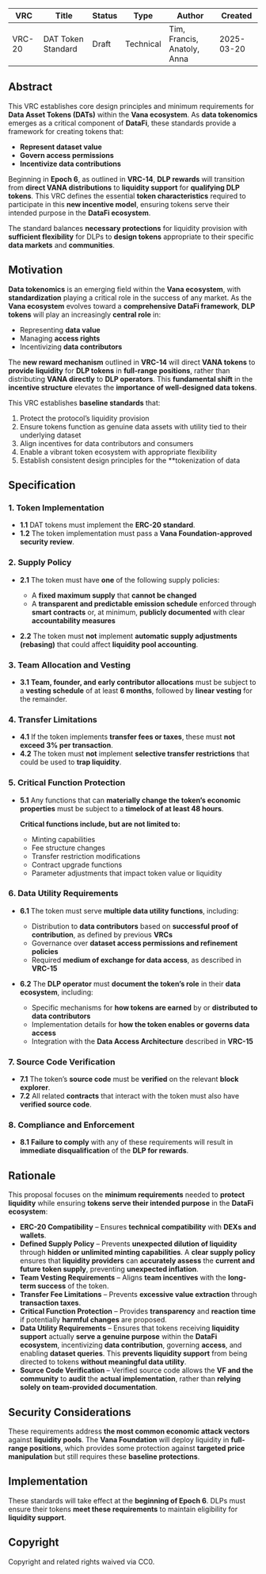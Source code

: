 | VRC | Title | Status | Type | Author | Created |  
|-----|--------|--------|------|---------|----------|  
| VRC-20 | DAT Token Standard | Draft | Technical | Tim, Francis, Anatoly, Anna | 2025-03-20 |

## Abstract  

This VRC establishes core design principles and minimum requirements for **Data Asset Tokens (DATs)** within the **Vana ecosystem**. As **data tokenomics** emerges as a critical component of **DataFi**, these standards provide a framework for creating tokens that:  

- **Represent dataset value**  
- **Govern access permissions**  
- **Incentivize data contributions**  

Beginning in **Epoch 6**, as outlined in **VRC-14**, **DLP rewards** will transition from **direct VANA distributions** to **liquidity support** for **qualifying DLP tokens**. This VRC defines the essential **token characteristics** required to participate in this **new incentive model**, ensuring tokens serve their intended purpose in the **DataFi ecosystem**.  

The standard balances **necessary protections** for liquidity provision with **sufficient flexibility** for DLPs to **design tokens** appropriate to their specific **data markets** and **communities**.  

## Motivation  

**Data tokenomics** is an emerging field within the **Vana ecosystem**, with **standardization** playing a critical role in the success of any market. As the **Vana ecosystem** evolves toward a **comprehensive DataFi framework**, **DLP tokens** will play an increasingly **central role** in:  

- Representing **data value**  
- Managing **access rights**  
- Incentivizing **data contributors**  

The **new reward mechanism** outlined in **VRC-14** will direct **VANA tokens** to **provide liquidity** for **DLP tokens** in **full-range positions**, rather than distributing **VANA directly** to **DLP operators**. This **fundamental shift** in the **incentive structure** elevates the **importance of well-designed data tokens**.  

This VRC establishes **baseline standards** that:  

1. Protect the protocol’s liquidity provision
2. Ensure tokens function as genuine data assets with utility tied to their underlying dataset  
3. Align incentives for data contributors and consumers
4. Enable a vibrant token ecosystem with appropriate flexibility  
5. Establish consistent design principles for the **tokenization of data  

## Specification  

### 1. Token Implementation  

- **1.1** DAT tokens must implement the **ERC-20 standard**.  
- **1.2** The token implementation must pass a **Vana Foundation-approved security review**.  

### 2. Supply Policy  

- **2.1** The token must have **one** of the following supply policies:  
  - A **fixed maximum supply** that **cannot be changed**  
  - A **transparent and predictable emission schedule** enforced through **smart contracts** or, at minimum, **publicly documented** with clear **accountability measures**  

- **2.2** The token must **not** implement **automatic supply adjustments (rebasing)** that could affect **liquidity pool accounting**.  

### 3. Team Allocation and Vesting  

- **3.1** **Team, founder, and early contributor allocations** must be subject to a **vesting schedule** of at least **6 months**, followed by **linear vesting** for the remainder.  

### 4. Transfer Limitations  

- **4.1** If the token implements **transfer fees or taxes**, these must **not exceed 3% per transaction**.  
- **4.2** The token must **not** implement **selective transfer restrictions** that could be used to **trap liquidity**.  

### 5. Critical Function Protection  

- **5.1** Any functions that can **materially change the token’s economic properties** must be subject to a **timelock of at least 48 hours**.  

  **Critical functions include, but are not limited to:**  
  - Minting capabilities  
  - Fee structure changes  
  - Transfer restriction modifications  
  - Contract upgrade functions  
  - Parameter adjustments that impact token value or liquidity  

### 6. Data Utility Requirements  

- **6.1** The token must serve **multiple data utility functions**, including:  
  - Distribution to **data contributors** based on **successful proof of contribution**, as defined by previous **VRCs**  
  - Governance over **dataset access permissions and refinement policies**  
  - Required **medium of exchange for data access**, as described in **VRC-15**  

- **6.2** The **DLP operator** must **document the token’s role** in their **data ecosystem**, including:  
  - Specific mechanisms for **how tokens are earned** by or **distributed to data contributors**  
  - Implementation details for **how the token enables or governs data access**  
  - Integration with the **Data Access Architecture** described in **VRC-15**  

### 7. Source Code Verification  

- **7.1** The token’s **source code** must be **verified** on the relevant **block explorer**.  
- **7.2** All related **contracts** that interact with the token must also have **verified source code**.  

### 8. Compliance and Enforcement  

- **8.1** **Failure to comply** with any of these requirements will result in **immediate disqualification** of the **DLP for rewards**.  

## Rationale  

This proposal focuses on the **minimum requirements** needed to **protect liquidity** while ensuring **tokens serve their intended purpose** in the **DataFi ecosystem**:  

- **ERC-20 Compatibility** – Ensures **technical compatibility** with **DEXs and wallets**.  
- **Defined Supply Policy** – Prevents **unexpected dilution of liquidity** through **hidden or unlimited minting capabilities**. A **clear supply policy** ensures that **liquidity providers** can **accurately assess** the **current and future token supply**, preventing **unexpected inflation**.  
- **Team Vesting Requirements** – Aligns **team incentives** with the **long-term success** of the token.  
- **Transfer Fee Limitations** – Prevents **excessive value extraction** through **transaction taxes**.  
- **Critical Function Protection** – Provides **transparency** and **reaction time** if potentially **harmful changes** are proposed.  
- **Data Utility Requirements** – Ensures that tokens receiving **liquidity support** actually **serve a genuine purpose** within the **DataFi ecosystem**, incentivizing **data contribution**, governing **access**, and enabling **dataset queries**. This **prevents liquidity support** from being directed to tokens **without meaningful data utility**.  
- **Source Code Verification** – Verified source code allows the **VF and the community** to **audit** the **actual implementation**, rather than **relying solely on team-provided documentation**.  

## Security Considerations  

These requirements address **the most common economic attack vectors** against **liquidity pools**. The **Vana Foundation** will deploy liquidity in **full-range positions**, which provides some protection against **targeted price manipulation** but still requires these **baseline protections**.  

## Implementation  

These standards will take effect at the **beginning of Epoch 6**. DLPs must ensure their tokens **meet these requirements** to maintain eligibility for **liquidity support**.  

## Copyright  

Copyright and related rights waived via CC0. 
